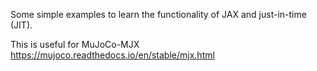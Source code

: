 Some simple examples to learn the functionality of JAX and just-in-time (JIT).

This is useful for MuJoCo-MJX https://mujoco.readthedocs.io/en/stable/mjx.html
